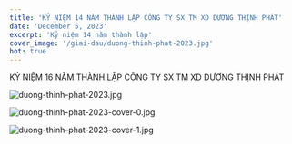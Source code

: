 ```yaml
---
title: 'KỶ NIỆM 14 NĂM THÀNH LẬP CÔNG TY SX TM XD DƯƠNG THỊNH PHÁT'
date: 'December 5, 2023'
excerpt: 'Kỷ niệm 14 năm thành lập'
cover_image: '/giai-dau/duong-thinh-phat-2023.jpg'
hot: true
---
```


KỶ NIỆM 16 NĂM THÀNH LẬP CÔNG TY SX TM XD DƯƠNG THỊNH PHÁT

![duong-thinh-phat-2023.jpg](https://img.upanh.tv/2023/12/05/duong-thinh-phat-2023.jpg)

![duong-thinh-phat-2023-cover-0.jpg](https://img.upanh.tv/2023/12/05/duong-thinh-phat-2023-cover-0.jpg)

![duong-thinh-phat-2023-cover-1.jpg](https://img.upanh.tv/2023/12/05/duong-thinh-phat-2023-cover-1.jpg)
